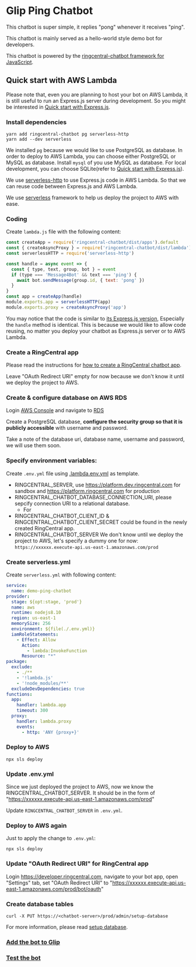 # Glip Ping Chatbot

This chatbot is super simple, it replies "pong" whenever it receives "ping".

This chatbot is mainly served as a hello-world style demo bot for developers.

This chatbot is powered by the [ringcentral-chatbot framework for JavaScript](https://github.com/tylerlong/ringcentral-chatbot-js).


## Quick start with AWS Lambda

Please note that, even you are planning to host your bot on AWS Lambda, it is still useful to run an Express.js server during development. So you might be interested in [Quick start with Express.js](https://github.com/tylerlong/glip-ping-chatbot/tree/express).


### Install dependencies

```
yarn add ringcentral-chatbot pg serverless-http
yarn add --dev serverless
```

We installed `pg` because we would like to use PostgreSQL as database. In order to deploy to AWS Lambda, you can choose either PostgreSQL or MySQL as database. Install `mysql` of you use MySQL as database.
For local development, you can choose SQLite(refer to [Quick start with Express.js](https://github.com/tylerlong/glip-ping-chatbot/tree/express#quick-start-with-expressjs)).

We use [serverless-http](https://github.com/dougmoscrop/serverless-http) to use Express.js code in AWS Lambda. So that we can reuse code between Express.js and AWS Lambda.

We use [serverless](https://github.com/serverless/serverless) framework to help us deploy the project to AWS  with ease.


### Coding

Create `lambda.js` file with the following content:

```js
const createApp = require('ringcentral-chatbot/dist/apps').default
const { createAsyncProxy } = require('ringcentral-chatbot/dist/lambda')
const serverlessHTTP = require('serverless-http')

const handle = async event => {
  const { type, text, group, bot } = event
  if (type === 'Message4Bot' && text === 'ping') {
    await bot.sendMessage(group.id, { text: 'pong' })
  }
}
const app = createApp(handle)
module.exports.app = serverlessHTTP(app)
module.exports.proxy = createAsyncProxy('app')
```

You may notice that the code is similar to [its Express.js version](https://github.com/tylerlong/glip-ping-chatbot/tree/express#coding), Especially the `handle` method is identical. This is because we would like to allow code reusing, no matter you deploy your chatbot as Express.js server or to AWS Lambda.


### Create a RingCentral app

Please read the instructions for [how to create a RingCentral chatbot app](https://github.com/tylerlong/ringcentral-chatbot-js#create-a-ringcentral-app).

Leave "OAuth Redirect URI" empty for now because we don't know it until we deploy the project to AWS.


### Create & configure database on AWS RDS

Login [AWS Console](https://console.aws.amazon.com) and navigate to [RDS](https://console.aws.amazon.com/rds/home?region=us-east-1)

Create a PostgreSQL database, **configure the security group so that it is publicly accessible** with username and password.

Take a note of the database uri, database name, username and password, we will use them soon.


### Specify environment variables:

Create `.env.yml` file using [.lambda.env.yml](https://github.com/tylerlong/ringcentral-chatbot-js/blob/master/.lambda.env.yml) as template.

- RINGCENTRAL_SERVER, use https://platform.dev.ringcentral.com for sandbox and https://platform.ringcentral.com for production
- RINGCENTRAL_CHATBOT_DATABASE_CONNECTION_URI, please sepcify connection URI to a relational database.
    - For
- RINGCENTRAL_CHATBOT_CLIENT_ID & RINGCENTRAL_CHATBOT_CLIENT_SECRET could be found in the newly created RingCentral app.
- RINGCENTRAL_CHATBOT_SERVER We don't know until we deploy the project to AWS, let's specify a dummy one for now: `https://xxxxxx.execute-api.us-east-1.amazonaws.com/prod`


### Create serverless.yml

Create `serverless.yml` with following content:

```yml
service:
  name: demo-ping-chatbot
provider:
  stage: ${opt:stage, 'prod'}
  name: aws
  runtime: nodejs8.10
  region: us-east-1
  memorySize: 256
  environment: ${file(./.env.yml)}
  iamRoleStatements:
    - Effect: Allow
      Action:
        - lambda:InvokeFunction
      Resource: "*"
package:
  exclude:
    - ./**
    - '!lambda.js'
    - '!node_modules/**'
  excludeDevDependencies: true
functions:
  app:
    handler: lambda.app
    timeout: 300
  proxy:
    handler: lambda.proxy
    events:
      - http: 'ANY {proxy+}'
```

### Deploy to AWS

```
npx sls deploy
```


### Update .env.yml

Since we just deployed the project to AWS, now we know the RINGCENTRAL_CHATBOT_SERVER. It should be in the form of "https://xxxxxx.execute-api.us-east-1.amazonaws.com/prod"

Update `RINGCENTRAL_CHATBOT_SERVER` in `.env.yml`.


### Deploy to AWS again

Just to apply the change to `.env.yml`:

```
npx sls deploy
```


### Update "OAuth Redirect URI" for RingCentral app

Login https://developer.ringcentral.com, navigate to your bot app, open "Settings" tab, set "OAuth Redirect URI" to "https://xxxxxx.execute-api.us-east-1.amazonaws.com/prod/bot/oauth"



### Create database tables

```
curl -X PUT https://<chatbot-server>/prod/admin/setup-database
```

For more information, please read [setup database](https://github.com/tylerlong/ringcentral-chatbot-js#setup-database).


### [Add the bot to Glip](https://github.com/tylerlong/glip-ping-chatbot/tree/master#add-the-bot-to-glip)


### [Test the bot](https://github.com/tylerlong/glip-ping-chatbot/tree/master#test-the-bot)
